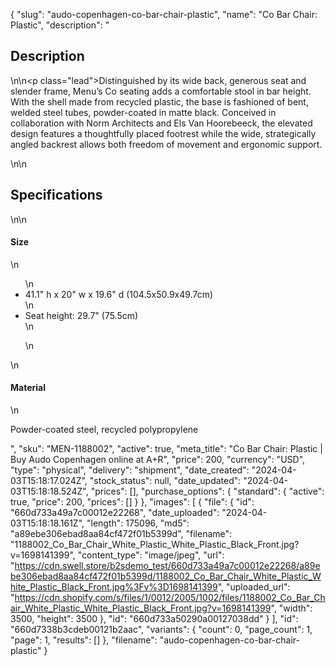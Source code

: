 {
  "slug": "audo-copenhagen-co-bar-chair-plastic",
  "name": "Co Bar Chair: Plastic",
  "description": "<h2>Description</h2>\n<!-- split -->\n<p class=\"lead\">Distinguished by its wide back, generous seat and slender frame, Menu’s Co seating adds a comfortable stool in bar height. With the shell made from recycled plastic, the base is fashioned of bent, welded steel tubes, powder-coated in matte black. Conceived in collaboration with Norm Architects and Els Van Hoorebeeck, the elevated design features a thoughtfully placed footrest while the wide, strategically angled backrest allows both freedom of movement and ergonomic support.</p>\n<!-- split -->\n<h2>Specifications</h2>\n<!-- split -->\n<h4>Size</h4>\n<ul>\n<li>41.1\" h x 20\" w x 19.6\" d (104.5x50.9x49.7cm)</li>\n<li>Seat height: 29.7\" (75.5cm)</li>\n<ul></ul>\n</ul>\n<h4>Material</h4>\n<p>Powder-coated steel, recycled polypropylene</p>",
  "sku": "MEN-1188002",
  "active": true,
  "meta_title": "Co Bar Chair: Plastic | Buy Audo Copenhagen online at A+R",
  "price": 200,
  "currency": "USD",
  "type": "physical",
  "delivery": "shipment",
  "date_created": "2024-04-03T15:18:17.024Z",
  "stock_status": null,
  "date_updated": "2024-04-03T15:18:18.524Z",
  "prices": [],
  "purchase_options": {
    "standard": {
      "active": true,
      "price": 200,
      "prices": []
    }
  },
  "images": [
    {
      "file": {
        "id": "660d733a49a7c00012e22268",
        "date_uploaded": "2024-04-03T15:18:18.161Z",
        "length": 175096,
        "md5": "a89ebe306ebad8aa84cf472f01b5399d",
        "filename": "1188002_Co_Bar_Chair_White_Plastic_White_Plastic_Black_Front.jpg?v=1698141399",
        "content_type": "image/jpeg",
        "url": "https://cdn.swell.store/b2sdemo_test/660d733a49a7c00012e22268/a89ebe306ebad8aa84cf472f01b5399d/1188002_Co_Bar_Chair_White_Plastic_White_Plastic_Black_Front.jpg%3Fv%3D1698141399",
        "uploaded_url": "https://cdn.shopify.com/s/files/1/0012/2005/1002/files/1188002_Co_Bar_Chair_White_Plastic_White_Plastic_Black_Front.jpg?v=1698141399",
        "width": 3500,
        "height": 3500
      },
      "id": "660d733a50290a00127038dd"
    }
  ],
  "id": "660d7338b3cdeb00121b2aac",
  "variants": {
    "count": 0,
    "page_count": 1,
    "page": 1,
    "results": []
  },
  "filename": "audo-copenhagen-co-bar-chair-plastic"
}